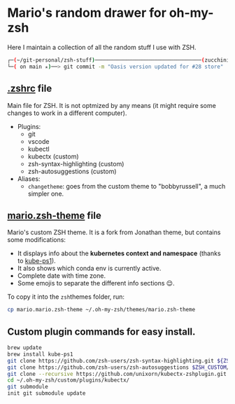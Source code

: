 # Mario's random drawer for oh-my-zsh

Here I maintain a collection of all the random stuff I use with ZSH.

```bash
┌─(~/git-personal/zsh-stuff)──────────────────────────────────(zucchini-nano-0032:monitoring 🤔 Fri Feb 11 16:48:54 WET 2022)─┐
└─( on main ✭)──> git commit -m "Oasis version updated for #28 store"
```

## [.zshrc](.zshrc) file

Main file for ZSH. It is not optmized by any means (it might require some changes to work in a different computer).

- Plugins:
  - git
  - vscode
  - kubectl
  - kubectx (custom)
  - zsh-syntax-highlighting (custom)
  - zsh-autosuggestions (custom)
- Aliases:
  - `changetheme`: goes from the custom theme to "bobbyrussell", a much simpler one.

## [mario.zsh-theme](mario.zsh-theme) file

Mario's custom ZSH theme. It is a fork from Jonathan theme, but contains some modifications:

- It displays info about the **kubernetes context and namespace** (thanks to [kube-ps1](https://github.com/jonmosco/kube-ps1)).
- It also shows which conda env is currently active.
- Complete date with time zone.
- Some emojis to separate the different info sections 😌.

To copy it into the `zsh`themes folder, run:

```bash
cp mario.mario.zsh-theme ~/.oh-my-zsh/themes/mario.zsh-theme
```

## Custom plugin commands for easy install.

```bash
brew update
brew install kube-ps1
git clone https://github.com/zsh-users/zsh-syntax-highlighting.git ${ZSH_CUSTOM:-~/.oh-my-zsh/custom}/plugins/zsh-syntax-highlighting
git clone https://github.com/zsh-users/zsh-autosuggestions $ZSH_CUSTOM/plugins/zsh-autosuggestions
git clone --recursive https://github.com/unixorn/kubectx-zshplugin.git ${ZSH_CUSTOM:-~/.oh-my-zsh/custom}/plugins/kubectx
cd ~/.oh-my-zsh/custom/plugins/kubectx/
git submodule
init git submodule update
```

